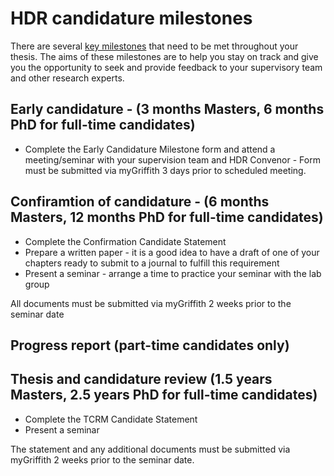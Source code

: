 # HDR candidature milestones

There are several [key milestones](https://intranet.secure.griffith.edu.au/research/griffith-graduate-research-school/milestones) that need to be met throughout your thesis. The aims of these milestones are to help you stay on track and give you the opportunity to seek and provide feedback to your supervisory team and other research experts.

## Early candidature - (3 months Masters, 6 months PhD for full-time candidates)

- Complete the Early Candidature Milestone form and attend a meeting/seminar with your supervision team and HDR Convenor
      - Form must be submitted via myGriffith 3 days prior to scheduled meeting.

## Confiramtion of candidature - (6 months Masters, 12 months PhD for full-time candidates)

- Complete the Confirmation Candidate Statement
- Prepare a written paper - it is a good idea to have a draft of one of your chapters ready to submit to a journal to fulfill this requirement
- Present a seminar - arrange a time to practice your seminar with the lab group

All documents must be submitted via myGriffith 2 weeks prior to the seminar date

## Progress report (part-time candidates only)

## Thesis and candidature review (1.5 years Masters, 2.5 years PhD for full-time candidates)

- Complete the TCRM Candidate Statement
- Present a seminar

The statement and any additional documents must be submitted via myGriffith 2 weeks prior to the seminar date.
